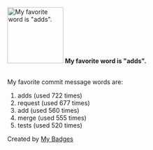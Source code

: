 <img src="https://my-badges.github.io/my-badges/favorite-word.png" alt="My favorite word is &quot;adds&quot;." title="My favorite word is &quot;adds&quot;." width="128">
<strong>My favorite word is &quot;adds&quot;.</strong>
<br><br>

My favorite commit message words are:

1. adds (used 722 times)
2. request (used 677 times)
3. add (used 560 times)
4. merge (used 555 times)
5. tests (used 520 times)


Created by <a href="https://github.com/my-badges/my-badges">My Badges</a>
